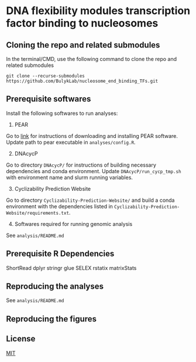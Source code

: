 # DNA flexibility modules transcription factor binding to nucleosomes

## Cloning the repo and related submodules

In the terminal/CMD, use the following command to clone the repo and related submodules

```{bash}
git clone --recurse-submodules https://github.com/BulykLab/nucleosome_end_binding_TFs.git
```


## Prerequisite softwares

Install the following softwares to run analyses:

1.  PEAR

Go to [link](https://cme.h-its.org/exelixis/web/software/pear/) for instructions of downloading and installing PEAR software. Update path to pear executable in `analyses/config.R`.

2.  DNAcycP

Go to directory `DNAcycP/` for instructions of building necessary dependencies and conda environment. Update `DNAcycP/run_cycp_tmp.sh` with environment name and slurm running variables.

3.  Cyclizability Prediction Website

Go to directory `Cyclizability-Prediction-Website/` and build a conda environment with the dependencies listed in `Cyclizability-Prediction-Website/requirements.txt`. 

4. Softwares required for running genomic analysis

See `analysis/README.md`


## Prerequisite R Dependencies

ShortRead dplyr stringr glue SELEX rstatix matrixStats

## Reproducing the analyses

See `analysis/README.md`

## Reproducing the figures


## License

[MIT](https://choosealicense.com/licenses/mit/)